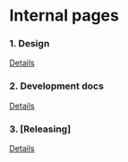 # Internal pages

### 1. Design
[Details](/design/main.md)

### 2. Development docs
[Details](/dev/)

### 3. [Releasing]
[Details](/rel/main.md)
 
